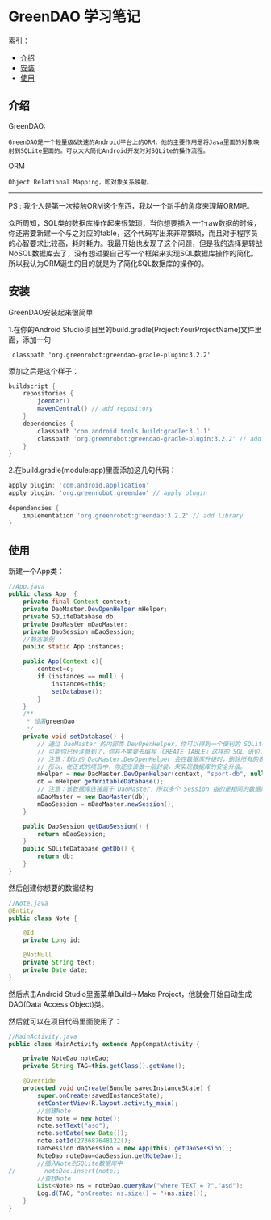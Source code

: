 # GreenDAO 学习笔记

索引：

- [介绍](#介绍)
- [安装](#安装)
- [使用](#使用)


## 介绍

GreenDAO:

    GreenDAO是一个轻量级&快速的Android平台上的ORM，他的主要作用是将Java里面的对象映射到SQLite里面的。可以大大简化Android开发时对SQLite的操作流程。

ORM

    Object Relational Mapping，即对象关系映射。

---

PS : 我个人是第一次接触ORM这个东西，我以一个新手的角度来理解ORM吧。

众所周知，SQL类的数据库操作起来很繁琐，当你想要插入一个raw数据的时候，你还需要新建一个与之对应的table，这个代码写出来非常繁琐，而且对于程序员的心智要求比较高，耗时耗力。我最开始也发现了这个问题，但是我的选择是转战NoSQL数据库去了，没有想过要自己写一个框架来实现SQL数据库操作的简化。所以我认为ORM诞生的目的就是为了简化SQL数据库的操作的。

## 安装

GreenDAO安装起来很简单

1.在你的Android Studio项目里的build.gradle(Project:YourProjectName)文件里面，添加一句

     classpath 'org.greenrobot:greendao-gradle-plugin:3.2.2' 

添加之后是这个样子：

``` gradle
buildscript {
    repositories {
        jcenter()
        mavenCentral() // add repository
    }
    dependencies {
        classpath 'com.android.tools.build:gradle:3.1.1'
        classpath 'org.greenrobot:greendao-gradle-plugin:3.2.2' // add plugin
    }
}
```

2.在build.gradle(module:app)里面添加这几句代码：
```gradle
apply plugin: 'com.android.application'
apply plugin: 'org.greenrobot.greendao' // apply plugin
 
dependencies {
    implementation 'org.greenrobot:greendao:3.2.2' // add library
}
```

## 使用

新建一个App类：
```java
//App.java
public class App  {
    private final Context context;
    private DaoMaster.DevOpenHelper mHelper;
    private SQLiteDatabase db;
    private DaoMaster mDaoMaster;
    private DaoSession mDaoSession;
    //静态单例
    public static App instances;

    public App(Context c){
        context=c;
        if (instances == null) {
            instances=this;
            setDatabase();
        }
    }
    /**
     * 设置greenDao
     */
    private void setDatabase() {
        // 通过 DaoMaster 的内部类 DevOpenHelper，你可以得到一个便利的 SQLiteOpenHelper 对象。
        // 可能你已经注意到了，你并不需要去编写「CREATE TABLE」这样的 SQL 语句，因为 greenDAO 已经帮你做了。
        // 注意：默认的 DaoMaster.DevOpenHelper 会在数据库升级时，删除所有的表，意味着这将导致数据的丢失。
        // 所以，在正式的项目中，你还应该做一层封装，来实现数据库的安全升级。
        mHelper = new DaoMaster.DevOpenHelper(context, "sport-db", null);
        db = mHelper.getWritableDatabase();
        // 注意：该数据库连接属于 DaoMaster，所以多个 Session 指的是相同的数据库连接。
        mDaoMaster = new DaoMaster(db);
        mDaoSession = mDaoMaster.newSession();
    }

    public DaoSession getDaoSession() {
        return mDaoSession;
    }
    public SQLiteDatabase getDb() {
        return db;
    }
}
```

然后创建你想要的数据结构

```java
//Note.java
@Entity
public class Note {

    @Id
    private Long id;

    @NotNull
    private String text;
    private Date date;
}
```

然后点击Android Studio里面菜单Build->Make Project，他就会开始自动生成DAO(Data Access Object)类。

然后就可以在项目代码里面使用了：

```java
//MainActivity.java
public class MainActivity extends AppCompatActivity {

    private NoteDao noteDao;
    private String TAG=this.getClass().getName();

    @Override
    protected void onCreate(Bundle savedInstanceState) {
        super.onCreate(savedInstanceState);
        setContentView(R.layout.activity_main);
        //创建Note
        Note note = new Note();
        note.setText("asd");
        note.setDate(new Date());
        note.setId(273687648122l);
        DaoSession daoSession = new App(this).getDaoSession();
        NoteDao noteDao=daoSession.getNoteDao();
        //插入Note到SQLite数据库中
//        noteDao.insert(note);
        //查找Note
        List<Note> ns = noteDao.queryRaw("where TEXT = ?","asd");
        Log.d(TAG, "onCreate: ns.size() = "+ns.size());
    }
}
```

